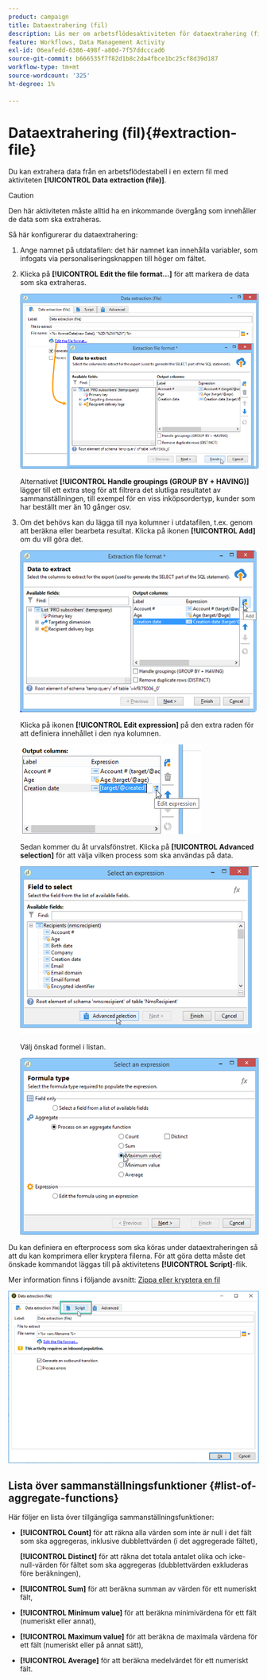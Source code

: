 ```yaml
---
product: campaign
title: Dataextrahering (fil)
description: Läs mer om arbetsflödesaktiviteten för dataextrahering (fil)
feature: Workflows, Data Management Activity
exl-id: 06eafedd-6386-498f-a80d-7f57ddcccad6
source-git-commit: b666535f7f82d1b8c2da4fbce1bc25cf8d39d187
workflow-type: tm+mt
source-wordcount: '325'
ht-degree: 1%

---
```


# Dataextrahering (fil){#extraction-file}



Du kan extrahera data från en arbetsflödestabell i en extern fil med aktiviteten **[!UICONTROL Data extraction (file)]**.

>[!CAUTION]
>
>Den här aktiviteten måste alltid ha en inkommande övergång som innehåller de data som ska extraheras.

Så här konfigurerar du dataextrahering:

1. Ange namnet på utdatafilen: det här namnet kan innehålla variabler, som infogats via personaliseringsknappen till höger om fältet.
1. Klicka på **[!UICONTROL Edit the file format...]** för att markera de data som ska extraheras.

   ![](assets/s_advuser_extract_file_param.png)

   Alternativet **[!UICONTROL Handle groupings (GROUP BY + HAVING)]** lägger till ett extra steg för att filtrera det slutliga resultatet av sammanställningen, till exempel för en viss inköpsordertyp, kunder som har beställt mer än 10 gånger osv.

1. Om det behövs kan du lägga till nya kolumner i utdatafilen, t.ex. genom att beräkna eller bearbeta resultat. Klicka på ikonen **[!UICONTROL Add]** om du vill göra det.

   ![](assets/s_advuser_extract_file_add_col.png)

   Klicka på ikonen **[!UICONTROL Edit expression]** på den extra raden för att definiera innehållet i den nya kolumnen.

   ![](assets/s_advuser_extract_file_add_exp.png)

   Sedan kommer du åt urvalsfönstret. Klicka på **[!UICONTROL Advanced selection]** för att välja vilken process som ska användas på data.

   ![](assets/s_advuser_extract_file_advanced_selection.png)

   Välj önskad formel i listan.

   ![](assets/s_advuser_extract_file_agregate_values.png)

Du kan definiera en efterprocess som ska köras under dataextraheringen så att du kan komprimera eller kryptera filerna. För att göra detta måste det önskade kommandot läggas till på aktivitetens **[!UICONTROL Script]**-flik.

Mer information finns i följande avsnitt: [Zippa eller kryptera en fil](../../platform/using/zip-encrypt.md)

![](assets/postprocessing_dataextraction.png)

## Lista över sammanställningsfunktioner {#list-of-aggregate-functions}

Här följer en lista över tillgängliga sammanställningsfunktioner:

* **[!UICONTROL Count]** för att räkna alla värden som inte är null i det fält som ska aggregeras, inklusive dubblettvärden (i det aggregerade fältet),

  **[!UICONTROL Distinct]** för att räkna det totala antalet olika och icke-null-värden för fältet som ska aggregeras (dubblettvärden exkluderas före beräkningen),

* **[!UICONTROL Sum]** för att beräkna summan av värden för ett numeriskt fält,
* **[!UICONTROL Minimum value]** för att beräkna minimivärdena för ett fält (numeriskt eller annat),
* **[!UICONTROL Maximum value]** för att beräkna de maximala värdena för ett fält (numeriskt eller på annat sätt),
* **[!UICONTROL Average]** för att beräkna medelvärdet för ett numeriskt fält.
